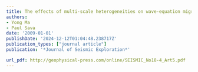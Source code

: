 ```yaml
---
title: The effects of multi-scale heterogeneities on wave-equation migration
authors:
- Yong Ma
- Paul Sava
date: '2009-01-01'
publishDate: '2024-12-12T01:04:48.238717Z'
publication_types: ["journal article"]
publication: '*Journal of Seismic Exploration*'

url_pdf: http://geophysical-press.com/online/SEISMIC_No18-4_Art5.pdf
---
```

